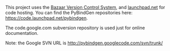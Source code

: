 This project uses the [Bazaar Version Control System](http://bazaar-vcs.org/), and [launchpad.net](https://launchpad.net/) for code hosting.  You can find the PyBindGen repositories here: https://code.launchpad.net/pybindgen.

The code.google.com subversion repository is used just for online documentation.

Note: the Google SVN URL is http://pybindgen.googlecode.com/svn/trunk/